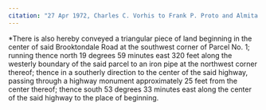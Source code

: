 ```yaml
---
citation: "27 Apr 1972, Charles C. Vorhis to Frank P. Proto and Almita Ann Proto, Deeds 499, p981, Tompkins County Clerk, Ithaca NY."
---
```

*There is also hereby conveyed a triangular piece of land beginning in the center of said Brooktondale Road at the southwest corner of Parcel No. 1; running thence north 19 degrees 59 minutes east 320 feet along the westerly boundary of the said parcel to an iron pipe at the northwest corner thereof; thence in a southerly direction to the center of the said highway, passing through a highway monument approximately 25 feet from the center thereof; thence south 53 degrees 33 minutes east along the center of the said highway to the place of beginning.




